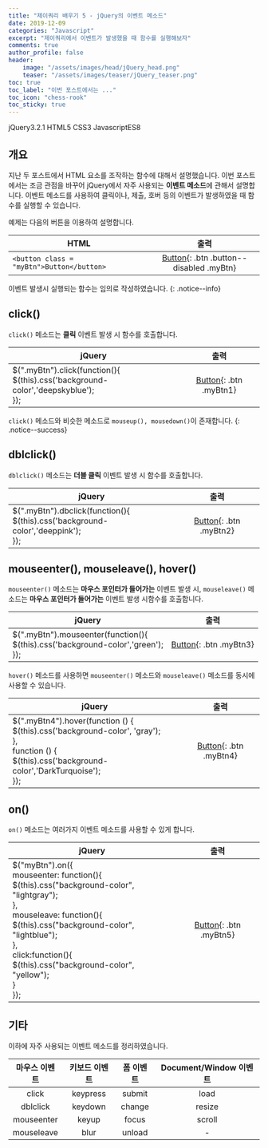 ```yaml
---
title: "제이쿼리 배우기 5 - jQuery의 이벤트 메소드"
date: 2019-12-09
categories: "Javascript"
excerpt: "제이쿼리에서 이벤트가 발생했을 때 함수를 실행해보자"
comments: true
author_profile: false
header:
    image: "/assets/images/head/jQuery_head.png"
    teaser: "/assets/images/teaser/jQuery_teaser.png"
toc: true 
toc_label: "이번 포스트에서는 ..." 
toc_icon: "chess-rook"
toc_sticky: true
---
```

<script>
$(function(){
  $('.btn').click(function(){
    $(".btn").prop('href', 'javascript:void(0)');
  });

$(".myBtn1").click(function(){ 
  $(this).css('background-color','deepskyblue');
});

$(".myBtn2").dblclick(function(){
  $(this).css('background-color','deeppink'); 
  });

$(".myBtn3").mouseenter(function(){
  $(this).css('background-color','green'); 
  });

$(".myBtn4").hover(function () {
    $(this).css('background-color', 'gray');
  },
function () {
    $(this).css('background-color', 'DarkTurquoise');
    });

$(".myBtn5").on({
  mouseenter: function(){
    $(this).css("background-color", "lightgray");
  },
  mouseleave: function(){
    $(this).css("background-color", "lightblue");
  },
  click: function(){
    $(this).css("background-color", "yellow");
  }
}); 

});
</script>
<!-- Post ID : h2e11xEh37 -->

<!--Language Button HTML -->
<span><a class="jQuery"><i class="fab fa-ravelry"></i> jQuery</a><a class="jQueryVer">3.2.1</a></span>  <span><a class="HTML"><i class="fab fa-html5"></i> HTML</a><a class="HTMLVer">5</a></span>  <span><a class="CSS"><i class="fab fa-css3-alt"></i> CSS</a><a class="CSSVer">3</a></span>  <span><a class="Javascript"><i class="fab fa-js-square"></i> Javascript</a><a class="Javascriptver">ES8</a></span>
<!--Language Button HTML -->

## 개요
지난 두 포스트에서 HTML 요소를 조작하는 함수에 대해서 설명했습니다. 이번 포스트에서는 조금 관점을 바꾸어 jQuery에서 자주 사용되는 **이벤트 메소드**에 관해서 설명합니다. 이벤트 메소드를 사용하여 클릭이나, 제출, 호버 등의 이벤트가 발생하였을 때 함수를 실행할 수 있습니다.

예제는 다음의 버튼을 이용하여 설명합니다.

| <center>HTML</center>                     |                      출력                      |
| :---------------------------------------- | :------------------------------------------: |
| `<button class = "myBtn">Button</button>` | [Button](#){: .btn .button--disabled .myBtn} |

<style>
.button--disabled{
    pointer-events:none;
}
</style>

이벤트 발생시 실행되는 함수는 임의로 작성하였습니다.
{: .notice--info}

## click()
`click()` 메소드는 **클릭** 이벤트 발생 시 함수를 호출합니다.

| <center>jQuery</center>                                                                  |             출력              |
| :--------------------------------------------------------------------------------------- | :-------------------------: |
| $(".myBtn").click(function(){<br> $(this).css('background-color','deepskyblue'); <br>}); | [Button](#){: .btn .myBtn1} |

`click()` 메소드와 비슷한 메소드로 `mouseup(), mousedown()`이 존재합니다.
{: .notice--success}

## dblclick()
`dblclick()` 메소드는 **더블 클릭** 이벤트 발생 시 함수를 호출합니다.

| <center>jQuery</center>                                                                 |             출력              |
| :-------------------------------------------------------------------------------------- | :-------------------------: |
| $(".myBtn").dbclick(function(){<br> $(this).css('background-color','deeppink'); <br>}); | [Button](#){: .btn .myBtn2} |

## mouseenter(), mouseleave(), hover()
`mouseenter()` 메소드는 **마우스 포인터가 들어가는** 이벤트 발생 시, `mouseleave()` 메소드는 **마우스 포인터가 들어가는** 이벤트 발생 시함수를 호출합니다. 

| <center>jQuery</center>                                                                 |             출력              |
| :-------------------------------------------------------------------------------------- | :-------------------------: |
| $(".myBtn").mouseenter(function(){<br> $(this).css('background-color','green'); <br>}); | [Button](#){: .btn .myBtn3} |

`hover()` 메소드를 사용하면 `mouseenter()` 메소드와 `mouseleave()` 메소드를 동시에 사용할 수 있습니다.

| <center>jQuery</center>                                                                                                                                                         |             출력              |
| :------------------------------------------------------------------------------------------------------------------------------------------------------------------------------ | :-------------------------: |
| $(".myBtn4").hover(function () { <br> $(this).css('background-color', 'gray'); <br>}, <br>function () {<br>        $(this).css('background-color','DarkTurquoise'); <br>    }); | [Button](#){: .btn .myBtn4} |

## on()
`on()` 메소드는 여러가지 이벤트 메소드를 사용할 수 있게 합니다.

| <center>jQuery</center>                                                                                                                                                                                                                                                                    |             출력              |
| :----------------------------------------------------------------------------------------------------------------------------------------------------------------------------------------------------------------------------------------------------------------------------------------- | :-------------------------: |
| $("myBtn").on({<br>  mouseenter: function(){<br>    $(this).css("background-color", "lightgray");<br>  },<br>  mouseleave: function(){<br>    $(this).css("background-color", "lightblue");<br>  },<br>  click:function(){<br>    $(this).css("background-color", "yellow");<br>  }<br>}); | [Button](#){: .btn .myBtn5} |

## 기타
이하에 자주 사용되는 이벤트 메소드를 정리하였습니다.

|  마우스 이벤트   | 키보드 이벤트  | 폼 이벤트  | Document/Window 이벤트 |
| :--------: | :------: | :----: | :-----------------: |
|   click    | keypress | submit |        load         |
|  dblclick  | keydown  | change |       resize        |
| mouseenter |  keyup   | focus  |       scroll        |
| mouseleave |   blur   | unload |          -          |

<!-- Main content-->

<!-- Main content-->
